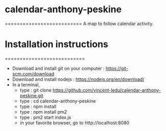 # calendar-anthony-peskine
==========================
A map to follow calendar activity.

# Installation instructions
===========================
* Download and install git on your computer : https://git-scm.com/download
* Download and install nodejs : https://nodejs.org/en/download/
* In a terminal, 
  * type : git clone https://github.com/vincent-ledu/calendar-anthony-peskine.git
  * type : cd calendar-anthony-peskine
  * type : npm install
  * type : npm install pm2
  * type : pm2 start index.js
  * in your favorite browser, go to http://localhost:8080
